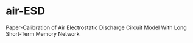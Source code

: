 # air-ESD
Paper-Calibration of Air Electrostatic Discharge Circuit  Model With Long Short-Term Memory Network
